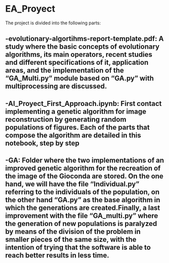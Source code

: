 # EA_Proyect
The project is divided into the following parts:
## -evolutionary-algortihms-report-template.pdf: A study where the basic concepts of evolutionary algorithms, its main operators, recent studies and different specifications of it, application areas, and the implementation of the “GA_Multi.py” module based on “GA.py” with multiprocessing are discussed. 

## -AI_Proyect_First_Approach.ipynb: First contact implementing a genetic algorithm for image reconstruction by generating random populations of figures. Each of the parts that compose the algorithm are detailed in this notebook, step by step

## -GA: Folder where the two implementations of an improved genetic algorithm for the recreation of the image of the Gioconda are stored. On the one hand, we will have the file “Individual.py” referring to the individuals of the population, on the other hand “GA.py” as the base algorithm in which the generations are created.Finally, a last improvement with the file “GA_multi.py” where the generation of new populations is paralyzed by means of the division of the problem in smaller pieces of the same size, with the intention of trying that the software is able to reach better results in less time.

